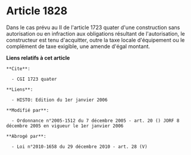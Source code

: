 # Article 1828

Dans le cas prévu au II de l'article 1723 quater d'une construction sans autorisation ou en infraction aux obligations
résultant de l'autorisation, le constructeur est tenu d'acquitter, outre la taxe locale d'équipement ou le complément de taxe
exigible, une amende d'égal montant.

**Liens relatifs à cet article**

	**Cite**:

	  - CGI 1723 quater

	**Liens**:

	  - HISTO: Edition du 1er janvier 2006

	**Modifié par**:

	  - Ordonnance n°2005-1512 du 7 décembre 2005 - art. 20 () JORF 8 décembre 2005 en vigueur le 1er janvier 2006

	**Abrogé par**:

	  - Loi n°2010-1658 du 29 décembre 2010 - art. 28 (V)

